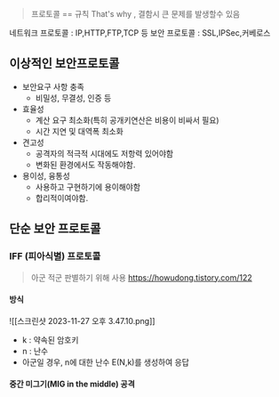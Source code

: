 >프로토콜 == 규칙
>That's why , 결함시 큰 문제를 발생할수 있음 

네트워크 프로토콜 : IP,HTTP,FTP,TCP 등
보안 프로토콜 : SSL,IPSec,커베로스

## 이상적인 보안프로토콜

- 보안요구 사항 충족
	- 비밀성, 무결성, 인증 등
- 효율성
	- 계산 요구 최소화(특히 공개키연산은 비용이 비싸서 필요)
	- 시간 지연 및 대역폭 최소화
- 견고성
	- 공격자의 적극적 시대에도 저항력 있어야함
	- 변화된 환경에서도 작동해야함.
- 용이성, 융통성
	- 사용하고 구현하기에 용이해야함
	- 합리적이여야함.

## 단순 보안 프로토콜
### IFF (피아식별) 프로토콜
>아군 적군 판별하기 위해 사용
https://howudong.tistory.com/122
#### 방식
![[스크린샷 2023-11-27 오후 3.47.10.png]]
- k : 약속된 암호키
- n : 난수
- 아군일 경우, n에 대한 난수 E(N,k)를 생성하여 응답
#### 중간 미그기(MIG in the middle) 공격
